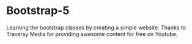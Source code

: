 # Bootstrap-5
Learning the bootstrap classes by creating a simple website. Thanks to Traversy Media for providing awesome content for free on Youtube.
